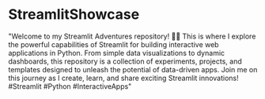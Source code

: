# StreamlitShowcase
 "Welcome to my Streamlit Adventures repository! 🚀🌐 This is where I explore the powerful capabilities of Streamlit for building interactive web applications in Python. From simple data visualizations to dynamic dashboards, this repository is a collection of experiments, projects, and templates designed to unleash the potential of data-driven apps. Join me on this journey as I create, learn, and share exciting Streamlit innovations! #Streamlit #Python #InteractiveApps"
